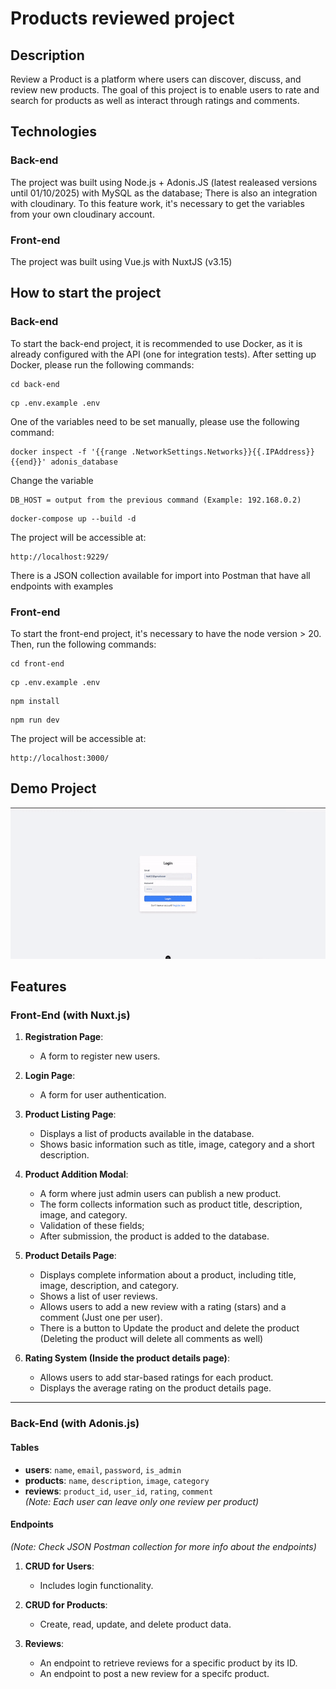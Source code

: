 # Products reviewed project

## Description

Review a Product is a platform where users can discover, discuss, and review new
products. The goal of this project is to enable users to rate and search for
products as well as interact through ratings and comments.

## Technologies

### Back-end

The project was built using Node.js + Adonis.JS (latest realeased versions until
01/10/2025) with MySQL as the database; There is also an integration with
cloudinary. To this feature work, it's necessary to get the variables from your
own cloudinary account.

### Front-end

The project was built using Vue.js with NuxtJS (v3.15)

## How to start the project

### Back-end

To start the back-end project, it is recommended to use Docker, as it is already
configured with the API (one for integration tests). After setting up Docker,
please run the following commands:

```
cd back-end
```

```
cp .env.example .env
```

One of the variables need to be set manually, please use the following command:

```
docker inspect -f '{{range .NetworkSettings.Networks}}{{.IPAddress}}{{end}}' adonis_database
```

Change the variable

```
DB_HOST = output from the previous command (Example: 192.168.0.2)
```

```
docker-compose up --build -d
```

The project will be accessible at:

```
http://localhost:9229/
```

There is a JSON collection available for import into Postman that have all
endpoints with examples

### Front-end

To start the front-end project, it's necessary to have the node version > 20.
Then, run the following commands:

```
cd front-end
```

```
cp .env.example .env
```

```
npm install
```

```
npm run dev
```

The project will be accessible at:

```
http://localhost:3000/
```

## Demo Project

![alt text](ProductsReview.gif)

## Features

### Front-End (with Nuxt.js)

1. **Registration Page**:

   - A form to register new users.

2. **Login Page**:

   - A form for user authentication.

3. **Product Listing Page**:

   - Displays a list of products available in the database.
   - Shows basic information such as title, image, category and a short
     description.

4. **Product Addition Modal**:

   - A form where just admin users can publish a new product.
   - The form collects information such as product title, description, image,
     and category.
   - Validation of these fields;
   - After submission, the product is added to the database.

5. **Product Details Page**:

   - Displays complete information about a product, including title, image,
     description, and category.
   - Shows a list of user reviews.
   - Allows users to add a new review with a rating (stars) and a comment (Just
     one per user).
   - There is a button to Update the product and delete the product (Deleting
     the product will delete all comments as well)

6. **Rating System (Inside the product details page)**:
   - Allows users to add star-based ratings for each product.
   - Displays the average rating on the product details page.

---

### Back-End (with Adonis.js)

#### Tables

- **users**: `name`, `email`, `password`, `is_admin`
- **products**: `name`, `description`, `image`, `category`
- **reviews**: `product_id`, `user_id`, `rating`, `comment`  
  _(Note: Each user can leave only one review per product)_

#### Endpoints

_(Note: Check JSON Postman collection for more info about the endpoints)_

1. **CRUD for Users**:
   - Includes login functionality.
2. **CRUD for Products**:

   - Create, read, update, and delete product data.

3. **Reviews**:
   - An endpoint to retrieve reviews for a specific product by its ID.
   - An endpoint to post a new review for a specifc product.
